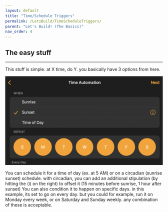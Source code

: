 ```yaml
---
layout: default
title: "Time/Schedule Triggers"
permalink: /LetsBuild/TimeScheduleTriggers/
parent: "Let's Build! (The Basics)"
nav_order: 4
---
```

## The easy stuff
---

This stuff is simple. at X time, do Y. you basically have 3 options from here.

![jtd](https://github.com/PaRkThEcAr/PaRkThEcAr.github.io/blob/main/docs/LetsBuild/Images/TimeTriggersStock.png?raw=true)

You can schedule it for a time of day (ex. at 5 AM) or on a circadian (sunrise sunset) schedule. with circadian, you can add an additional stipulation (by hitting the (i) on the right) to offset it (15 minutes before sunrise, 1 hour after sunset)
You can also condition it to happen on specific days. in this example, its set to go on every day. but you could for example, run it on Monday every week, or on Saturday and Sunday weekly. any combination of these is acceptable.

